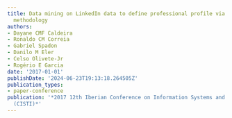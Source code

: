 ```yaml
---
title: Data mining on LinkedIn data to define professional profile via MineraSkill
  methodology
authors:
- Dayane CMF Caldeira
- Ronaldo CM Correia
- Gabriel Spadon
- Danilo M Eler
- Celso Olivete-Jr
- Rogério E Garcia
date: '2017-01-01'
publishDate: '2024-06-23T19:13:18.264505Z'
publication_types:
- paper-conference
publication: '*2017 12th Iberian Conference on Information Systems and Technologies
  (CISTI)*'
---
```

